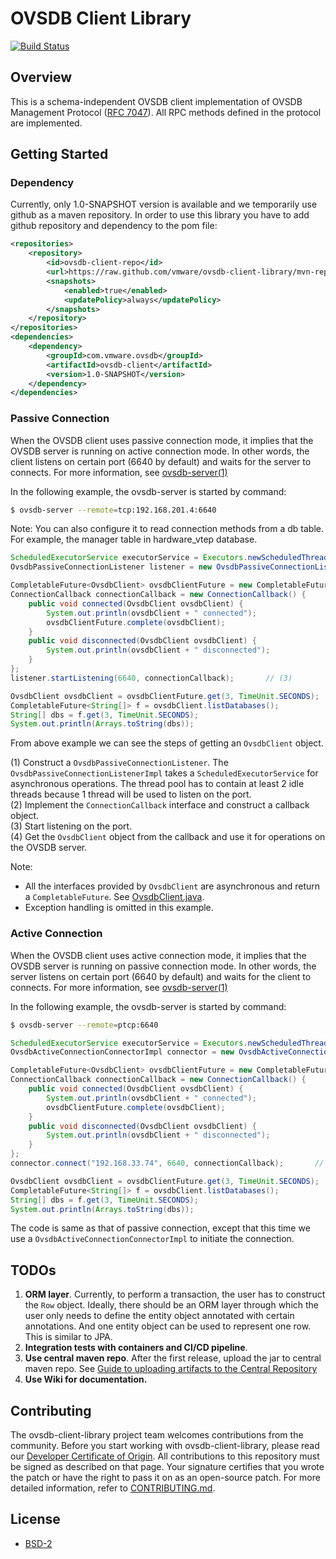 
# OVSDB Client Library
[![Build Status](https://travis-ci.org/vmware/ovsdb-client-library.svg?branch=master)](https://travis-ci.org/vmware/ovsdb-client-library)

## Overview
This is a schema-independent OVSDB client implementation of OVSDB Management Protocol 
([RFC 7047](https://tools.ietf.org/html/rfc7047)). All RPC methods defined in the protocol are 
implemented.

## Getting Started

### Dependency
Currently, only 1.0-SNAPSHOT version is available and we temporarily use github as a maven 
repository. In order to use this library you have to add github repository and dependency to 
the pom file:

```xml
<repositories>
    <repository>
        <id>ovsdb-client-repo</id>
        <url>https://raw.github.com/vmware/ovsdb-client-library/mvn-repo/</url>
        <snapshots>
            <enabled>true</enabled>
            <updatePolicy>always</updatePolicy>
        </snapshots>
    </repository>
</repositories>
<dependencies>
    <dependency>
        <groupId>com.vmware.ovsdb</groupId>
        <artifactId>ovsdb-client</artifactId>
        <version>1.0-SNAPSHOT</version>
    </dependency>
</dependencies>
```

### Passive Connection
When the OVSDB client uses passive connection mode, it implies that the OVSDB server is running on 
active connection mode. In other words, the client listens on certain port (6640 by default) and 
waits for the server to connects. For more information, see [ovsdb-server(1)](http://www.openvswitch.org/support/dist-docs/ovsdb-server.1.html)

In the following example, the ovsdb-server is started by command:

```bash
$ ovsdb-server --remote=tcp:192.168.201.4:6640
``` 

Note: You can also configure it to read connection methods from a db table. For example, the manager 
table in hardware_vtep database.

```java
ScheduledExecutorService executorService = Executors.newScheduledThreadPool(2);    
OvsdbPassiveConnectionListener listener = new OvsdbPassiveConnectionListenerImpl(executorService);  // (1)

CompletableFuture<OvsdbClient> ovsdbClientFuture = new CompletableFuture<>();
ConnectionCallback connectionCallback = new ConnectionCallback() {      // (2)
    public void connected(OvsdbClient ovsdbClient) {
        System.out.println(ovsdbClient + " connected");
        ovsdbClientFuture.complete(ovsdbClient);
    }
    public void disconnected(OvsdbClient ovsdbClient) {
        System.out.println(ovsdbClient + " disconnected");
    }
};
listener.startListening(6640, connectionCallback);       // (3)

OvsdbClient ovsdbClient = ovsdbClientFuture.get(3, TimeUnit.SECONDS);   // (4)
CompletableFuture<String[]> f = ovsdbClient.listDatabases();
String[] dbs = f.get(3, TimeUnit.SECONDS);
System.out.println(Arrays.toString(dbs));

```

From above example we can see the steps of getting an `OvsdbClient` object.

(1) Construct a `OvsdbPassiveConnectionListener`. The `OvsdbPassiveConnectionListenerImpl`
takes a `ScheduledExecutorService` for asynchronous operations. The thread pool has to contain at 
least 2 idle threads because 1 thread will be used to listen on the port.  
(2) Implement the `ConnectionCallback` interface and construct a callback object.  
(3) Start listening on the port.  
(4) Get the `OvsdbClient` object from the callback and use it for operations on the OVSDB server.

Note: 
* All the interfaces provided by `OvsdbClient` are asynchronous and return a `CompletableFuture`.
See [OvsdbClient.java](ovsdb-client/src/main/java/com/vmware/ovsdb/service/OvsdbClient.java).
* Exception handling is omitted in this example.

### Active Connection
When the OVSDB client uses active connection mode, it implies that the OVSDB server is running on 
passive connection mode. In other words, the server listens on certain port (6640 by default) and 
waits for the client to connects. For more information, see [ovsdb-server(1)](http://www.openvswitch.org/support/dist-docs/ovsdb-server.1.html)

In the following example, the ovsdb-server is started by command:

```bash
$ ovsdb-server --remote=ptcp:6640
``` 
```java
ScheduledExecutorService executorService = Executors.newScheduledThreadPool(2);    
OvsdbActiveConnectionConnectorImpl connector = new OvsdbActiveConnectionConnectorImpl(executorService);  // (1)

CompletableFuture<OvsdbClient> ovsdbClientFuture = new CompletableFuture<>();
ConnectionCallback connectionCallback = new ConnectionCallback() {      // (2)
    public void connected(OvsdbClient ovsdbClient) {
        System.out.println(ovsdbClient + " connected");
        ovsdbClientFuture.complete(ovsdbClient);
    }
    public void disconnected(OvsdbClient ovsdbClient) {
        System.out.println(ovsdbClient + " disconnected");
    }
};
connector.connect("192.168.33.74", 6640, connectionCallback);       // (3)

OvsdbClient ovsdbClient = ovsdbClientFuture.get(3, TimeUnit.SECONDS);   // (4)
CompletableFuture<String[]> f = ovsdbClient.listDatabases();
String[] dbs = f.get(3, TimeUnit.SECONDS);
System.out.println(Arrays.toString(dbs));

```
The code is same as that of passive connection, except that this time we use a 
`OvsdbActiveConnectionConnectorImpl` to initiate the connection.

## TODOs
1. **ORM layer**. Currently, to perform a transaction, the user has to construct the `Row` object. 
Ideally, there should be an ORM layer through which the user only needs to define the entity object 
annotated with certain annotations. And one entity object can be used to represent one row.
This is similar to JPA.
2. **Integration tests with containers and CI/CD pipeline**. 
3. **Use central maven repo**. After the first release, upload the jar to central maven repo. 
See [Guide to uploading artifacts to the Central Repository](https://maven.apache.org/guides/mini/guide-central-repository-upload.html)
4. **Use Wiki for documentation.**

## Contributing

The ovsdb-client-library project team welcomes contributions from the community. Before you start working with ovsdb-client-library, please read our [Developer Certificate of Origin](https://cla.vmware.com/dco). All contributions to this repository must be signed as described on that page. Your signature certifies that you wrote the patch or have the right to pass it on as an open-source patch. For more detailed information, refer to [CONTRIBUTING.md](CONTRIBUTING.md).

## License
* [BSD-2](https://opensource.org/licenses/BSD-2-Clause)
